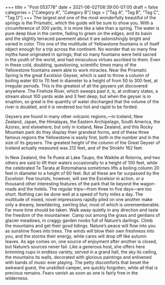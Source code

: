 +++
title = "Post 053778"
date = 2021-06-02T06:39:00-07:00
draft = false
categories = ["Category A", "Category B"]
tags = ["Tag A", "Tag B", "Tag C", "Tag D"]
+++
The largest and one of the most wonderfully beautiful of the springs is the Prismatic, which the guide will be sure to show you. With a circumference of 300 yards, it is more like a lake than a spring. The water is pure deep blue in the centre, fading to green on the edges, and its basin and the slightly terraced pavement about it are astonishingly bright and varied in color. This one of the multitude of Yellowstone fountains is of itself object enough for a trip across the continent. No wonder that so many fine myths have originated in springs; that so many fountains were held sacred in the youth of the world, and had miraculous virtues ascribed to them. Even in these cold, doubting, questioning, scientific times many of the Yellowstone fountains seem able to work miracles. Near the Prismatic Spring is the great Excelsior Geyser, which is said to throw a column of boiling water 60 to 70 feet in diameter to a height of from 50 to 300 feet, at irregular periods. This is the greatest of all the geysers yet discovered anywhere. The Firehole River, which sweeps past it, is, at ordinary states, a stream about 100 yards wide and 3 feet deep; but when the geyser is in eruption, so great is the quantity of water discharged that the volume of the river is doubled, and it is rendered too hot and rapid to be forded.

Geysers are found in many other volcanic regions,—in Iceland, New Zealand, Japan, the Himalayas, the Eastern Archipelago, South America, the Azores, and elsewhere; but only in Iceland, New Zealand, and this Rocky Mountain park do they display their grandest forms, and of these three famous regions the Yellowstone is easily first, both in the number and in the size of its geysers. The greatest height of the column of the Great Geyser of Iceland actually measured was 212 feet, and of the Strokhr 162 feet.

In New Zealand, the Te Pueia at Lake Taupo, the Waikite at Rotorna, and two others are said to lift their waters occasionally to a height of 100 feet, while the celebrated Te Tarata at Rotomahana sometimes lifts a boiling column 20 feet in diameter to a height of 60 feet. But all these are far surpassed by the Excelsior. Few tourists, however, will see the Excelsior in action, or a thousand other interesting features of the park that lie beyond the wagon-roads and the hotels. The regular trips—from three to five days—are too short. Nothing can be done well at a speed of forty miles a day. The multitude of mixed, novel impressions rapidly piled on one another make only a dreamy, bewildering, swirling blur, most of which is unrememberable. Far more time should be taken. Walk away quietly in any direction and taste the freedom of the mountaineer. Camp out among the grass and gentians of glacier meadows, in craggy garden nooks full of Nature’s darlings. Climb the mountains and get their good tidings. Nature’s peace will flow into you as sunshine flows into trees. The winds will blow their own freshness into you, and the storms their energy, while cares will drop off like autumn leaves. As age comes on, one source of enjoyment after another is closed, but Nature’s sources never fail. Like a generous host, she offers here brimming cups in endless variety, served in a grand hall, the sky its ceiling, the mountains its walls, decorated with glorious paintings and enlivened with bands of music ever playing. The petty discomforts that beset the awkward guest, the unskilled camper, are quickly forgotten, while all that is precious remains. Fears vanish as soon as one is fairly free in the wilderness.
